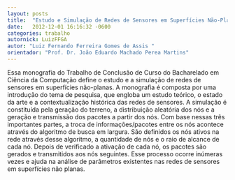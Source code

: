 ```yaml
---
layout: posts
title:  "Estudo e Simulação de Redes de Sensores em Superfícies Não-Planas"
date:   2012-12-01 16:16:32 -0600
categories: trabalho
autornick: LuizFFGA
autor: "Luiz Fernando Ferreira Gomes de Assis "
orientador: "Prof. Dr. João Eduardo Machado Perea Martins"
---
```

Essa monografia do Trabalho de Conclusão de Curso do Bacharelado em Ciência da Computação define o estudo e a simulação de redes de sensores em superfícies não-planas. A monografia é composta por uma introdução do tema de pesquisa, que engloba um estudo teórico, o estado da arte e a contextualização histórica das redes de sensores. A simulação é constituída pela geração do terreno, a distribuição aleatória dos nós e a geração e transmissão dos pacotes a partir dos nós. Com base nessas três importantes partes, a troca de informações/pacotes entre os nós acontece através do algoritmo de busca em largura. São definidos os nós ativos na rede através desse algoritmo, a quantidade de nós e o raio de alcance de cada nó. Depois de verificado a ativação de cada nó, os pacotes são gerados e transmitidos aos nós seguintes. Esse processo ocorre inúmeras vezes e ajuda na análise de parâmetros existentes nas redes de sensores em superfícies não planas.
